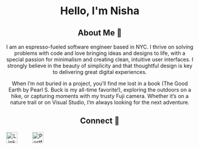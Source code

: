 <div align="center">

# Hello, I'm Nisha    

## About Me  🌱

I am an espresso-fueled software engineer based in NYC. I thrive on solving problems with code and love bringing ideas and designs to life, with a special passion for minimalism and creating clean, intuitive user interfaces. I strongly believe in the beauty of simplicity and that thoughtful design is key to delivering great digital experiences.

When I’m not buried in a project, you’ll find me lost in a book (The Good Earth by Pearl S. Buck is my all-time favorite!), exploring the outdoors on a hike, or capturing moments with my trusty Fuji camera. Whether it’s on a nature trail or on Visual Studio, I’m always looking for the next adventure.

## Connect  🔗

<div style="display: flex; gap: 20px;">
  <a href="https://www.linkedin.com/in/nisha-ahamed" target="_blank">
    <img src="https://cdn-icons-png.flaticon.com/24/174/174857.png" alt="LinkedIn" style="width: 30px; height: 30px;">
  </a>
  <br>
  <a href="https://www.nisha-ahamed.com" target="_blank">
    <img src="https://cdn-icons-png.flaticon.com/24/4140/4140047.png" alt="Portfolio" style="width: 30px; height: 30px;">
  </a>
</div>

</div>
